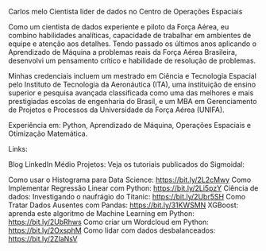 Carlos melo
Cientista líder de dados no Centro de Operações Espaciais

Como um cientista de dados experiente e piloto da Força Aérea, eu combino habilidades analíticas, capacidade de trabalhar em ambientes de equipe e atenção aos detalhes. Tendo passado os últimos anos aplicando o Aprendizado de Máquina a problemas reais da Força Aérea Brasileira, desenvolvi um pensamento crítico e habilidade de resolução de problemas.

Minhas credenciais incluem um mestrado em Ciência e Tecnologia Espacial pelo Instituto de Tecnologia da Aeronáutica (ITA), uma instituição de ensino superior e pesquisa avançada classificada como uma das melhores e mais prestigiadas escolas de engenharia do Brasil, e um MBA em Gerenciamento de Projetos e Processos da Universidade da Força Aérea (UNIFA).

Experiência em: Python, Aprendizado de Máquina, Operações Espaciais e Otimização Matemática.

Links:

Blog
LinkedIn
Médio
Projetos:
Veja os tutoriais publicados do Sigmoidal:

Como usar o Histograma para Data Science: https://bit.ly/2L2cMwy
Como Implementar Regressão Linear com Python: https://bit.ly/2Li5pzY
Ciência de dados: Investigando o naufrágio do Titanic: https://bit.ly/2Ubr5SH
Como Tratar Dados Ausentes com Pandas: https://bit.ly/31KWSMN
XGBoost: aprenda este algoritmo de Machine Learning em Python: https://bit.ly/2UbRhws
Como criar um Wordcloud em Python: https://bit.ly/2OxsphM
Como lidar com dados desbalanceados: https://bit.ly/2ZlaNsV
